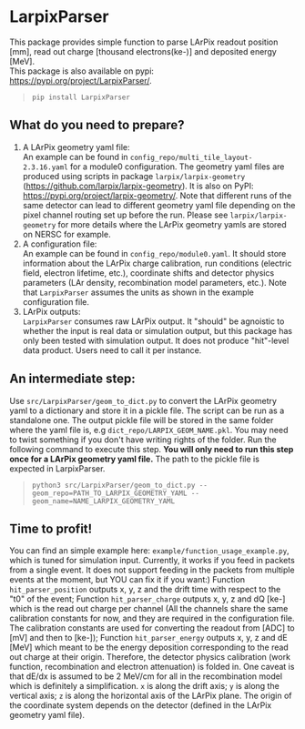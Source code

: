 # LarpixParser
This package provides simple function to parse LArPix readout position [mm], read out charge [thousand electrons(ke-)] and deposited energy [MeV].\
This package is also available on pypi: https://pypi.org/project/LarpixParser/. 
>```pip install LarpixParser```

## What do you need to prepare?
1. A LArPix geometry yaml file: \
    An example can be found in `config_repo/multi_tile_layout-2.3.16.yaml` for a module0 configuration. The geometry yaml files are produced using scripts in package `larpix/larpix-geometry` (https://github.com/larpix/larpix-geometry). It is also on PyPI: https://pypi.org/project/larpix-geometry/. Note that different runs of the same detector can lead to different geometry yaml file depending on the pixel channel routing set up before the run. Please see `larpix/larpix-geometry` for more details where the LArPix geometry yamls are stored on NERSC for example.
2. A configuration file: \
    An example can be found in `config_repo/module0.yaml`. It should store information about the LArPix charge calibration, run conditions (electric field, electron lifetime, etc.), coordinate shifts and detector physics parameters (LAr density, recombination model parameters, etc.). Note that `LarpixParser` assumes the units as shown in the example configuration file.
3. LArPix outputs:\
    `LarpixParser` consumes raw LArPix output. It "should" be agnoistic to whether the input is real data or simulation output, but this package has only been tested with simulation output. It does not produce "hit"-level data product. Users need to call it per instance. 
    
## An intermediate step:
Use `src/LarpixParser/geom_to_dict.py` to convert the LArPix geometry yaml to a dictionary and store it in a pickle file. The script can be run as a standalone one. The output pickle file will be stored in the same folder where the yaml file is, e.g `dict_repo/LARPIX_GEOM_NAME.pkl`. You may need to twist something if you don't have writing rights of the folder. Run the following command to execute this step. **You will only need to run this step once for a LArPix geometry yaml file.** The path to the pickle file is expected in LarpixParser.
>```python3 src/LarpixParser/geom_to_dict.py --geom_repo=PATH_TO_LARPIX_GEOMETRY_YAML --geom_name=NAME_LARPIX_GEOMETRY_YAML```

## Time to profit!
You can find an simple example here: `example/function_usage_example.py`, which is tuned for simulation input. Currently, it works if you feed in packets from a single event. It does not support feeding in the packets from multiple events at the moment, but YOU can fix it if you want:) Function `hit_parser_position` outputs x, y, z and the drift time with respect to the "t0" of the event; Function `hit_parser_charge` outputs x, y, z and dQ [ke-] which is the read out charge per channel (All the channels share the same calibration constants for now, and they are required in the configuration file. The calibration constants are used for converting the readout from [ADC] to [mV] and then to [ke-]); Function `hit_parser_energy` outputs x, y, z and dE [MeV] which meant to be the energy deposition corresponding to the read out charge at their origin. Therefore, the detector physics calibration (work function, recombination and electron attenuation) is folded in. One caveat is that dE/dx is assumed to be 2 MeV/cm for all in the recombination model which is definitely a simplification. `x` is along the drift axis; `y` is along the vertical axis; `z` is along the horizontal axis of the LArPix plane. The origin of the coordinate system depends on the detector (defined in the LArPix geometry yaml file).
